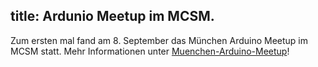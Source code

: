 title: Ardunio Meetup im MCSM.
---
Zum ersten mal fand am 8. September das M&uuml;nchen Arduino Meetup im MCSM statt. Mehr Informationen
unter  [Muenchen-Arduino-Meetup](http://www.meetup.com/Munchen-Arduino-Meetup/events/199309882/)!

